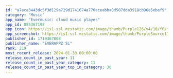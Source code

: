 ```yaml
---
id: "a7eca3443dc5f3d129a729d1741674a776aceabba0d507dda3918cb96e5ebef9"
category: "Music"
app_name: "Evermusic: cloud music player"
app_id: 885367198
app_icon: https://is1-ssl.mzstatic.com/image/thumb/Purple126/v4/10/f6/fd/10f6fdd5-b2f1-a0a7-c313-2b8e50501add/contsched.iavpuxed.png/1024x1024bb.png
app_screenshot: https://is1-ssl.mzstatic.com/image/thumb/PurpleSource116/v4/b0/26/52/b026523e-efd8-23cb-ce9d-12bbc562d5ea/518dab08-02ca-48ef-b7f8-1e9eb71e7965_01_iPhone65.png/1242x2688bb.png
publisher_id: 1719367008
publisher_name: "EVERAPPZ SL"
rank: 219
most_recent_release: 2024-01-30 00:00:00
release_count_in_past_year: 11
release_count_in_past_year_category: 11
release_count_in_past_year_top_in_category: 30
---
```


